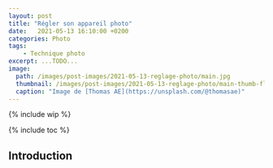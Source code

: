 ```yaml
---
layout: post
title: "Régler son appareil photo"
date:   2021-05-13 16:10:00 +0200
categories: Photo
tags:
    - Technique photo
excerpt: ...TODO...
image:
  path: /images/post-images/2021-05-13-reglage-photo/main.jpg
  thumbnail: /images/post-images/2021-05-13-reglage-photo/main-thumb-flat.jpg
  caption: "Image de [Thomas AE](https://unsplash.com/@thomasae)"
---
```


{% include wip %}

{% include toc %}

## Introduction



<!-- TODO -->
<!--
  - Sensibilité ISO
  - Ouverture
  - Vitesse d'obturation
  - Temps d'exposition
 -->
